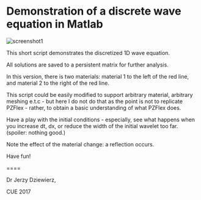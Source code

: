 # Demonstration of a discrete wave equation in Matlab

![screenshot1](T:\git\wave_eq_try1\screenshot1.png)



This short script demonstrates the discretized 1D wave equation.

All solutions are saved to a persistent matrix for further analysis.

In this version, there is two materials: material 1 to the left of the red line, and material 2 to the right of the red line. 

This script could be easily modified to support arbitrary material, arbitrary meshing e.t.c - but here I do not do that as the point is not to replicate PZFlex - rather, to obtain a basic understanding of what PZFlex does.

Have a play with the initial conditions - especially, see what happens when you increase dt, dx, or reduce the width of the initial wavelet too far. (spoiler: nothing good.)

Note the effect of the material change: a reflection occurs.

Have fun! 

====

Dr Jerzy Dziewierz, 

CUE 2017





